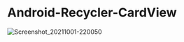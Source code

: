 # Android-Recycler-CardView
![Screenshot_20211001-220050](https://user-images.githubusercontent.com/86973880/135656238-bdbb84dc-d0a1-42fb-a759-4669d59febc8.jpg)
